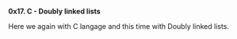 **0x17. C - Doubly linked lists**

Here we again with C langage and this time with Doubly linked lists.
